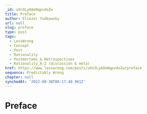 ```yaml
---
_id: uXn3LyA8eNqpvdoZw
title: Preface
author: Eliezer Yudkowsky
url: null
slug: preface
type: post
tags:
  - LessWrong
  - Concept
  - Post
  - Rationality
  - Postmortems_& Retrospectives
  - Rationality_A-Z (discussion & meta)
href: https://www.lesswrong.com/posts/uXn3LyA8eNqpvdoZw/preface
sequence: Predictably Wrong
chapter: null
synchedAt: '2022-08-30T08:17:40.961Z'
---
```


# Preface
